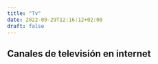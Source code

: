 ```yaml
---
title: "Tv"
date: 2022-09-29T12:16:12+02:00
draft: false
---
```


## Canales de televisión en internet

